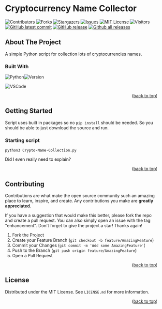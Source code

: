 # Cryptocurrency Name Collector
[![Contributors][contributors-shield]][contributors-url]
[![Forks][forks-shield]][forks-url]
[![Stargazers][stars-shield]][stars-url]
[![Issues][issues-shield]][issues-url]
[![MIT License][license-shield]][license-url]
![Visitors][gitviews]
[![GitHub latest commit][last-commit]][git-commit]
[![GitHub release][release]][release-link]
[![Github all releases][downloads]][release-link]

<!-- ABOUT THE PROJECT -->
## About The Project

A simple Python script for collection lots of cryptocurrencies names.
### Built With
![Python][python]![Version][py-version]

![VSCode][vsc]

<p align="right">(<a href="#readme-top">back to top</a>)</p>

<!-- GETTING STARTED -->
## Getting Started

Script uses built in packages so no `pip install` should be needed.
So you should be able to just download the source and run.

### Starting script
```
python3 Crypto-Name-Collection.py
```
Did I even really need to explain?

<p align="right">(<a href="#readme-top">back to top</a>)</p>

<!-- CONTRIBUTING -->
## Contributing

Contributions are what make the open source community such an amazing place to learn, inspire, and create. Any contributions you make are **greatly appreciated**.

If you have a suggestion that would make this better, please fork the repo and create a pull request. You can also simply open an issue with the tag "enhancement".
Don't forget to give the project a star! Thanks again!

1. Fork the Project
2. Create your Feature Branch (`git checkout -b feature/AmazingFeature`)
3. Commit your Changes (`git commit -m 'Add some AmazingFeature'`)
4. Push to the Branch (`git push origin feature/AmazingFeature`)
5. Open a Pull Request

<p align="right">(<a href="#readme-top">back to top</a>)</p>



<!-- LICENSE -->
## License

Distributed under the MIT License. See `LICENSE.md` for more information.

<p align="right">(<a href="#readme-top">back to top</a>)</p>



<!-- MARKDOWN LINKS & IMAGES -->
<!-- https://www.markdownguide.org/basic-syntax/#reference-style-links -->
[contributors-shield]: https://img.shields.io/github/contributors/Exohayvan/crypto-name-collector.svg?style=for-the-badge
[contributors-url]: https://github.com/Exohayvan/crypto-name-collector/graphs/contributors
[forks-shield]: https://img.shields.io/github/forks/Exohayvan/crypto-name-collector.svg?style=for-the-badge
[forks-url]: https://github.com/Exohayvan/crypto-name-collector/network/members
[stars-shield]: https://img.shields.io/github/stars/Exohayvan/crypto-name-collector.svg?style=for-the-badge
[stars-url]: https://github.com/Exohayvan/crypto-name-collector/stargazers
[issues-shield]: https://img.shields.io/github/issues/Exohayvan/crypto-name-collector.svg?style=for-the-badge
[issues-url]: https://github.com/Exohayvan/crypto-name-collector/issues
[license-shield]: https://img.shields.io/github/license/Exohayvan/crypto-name-collector.svg?style=for-the-badge
[license-url]: https://github.com/Exohayvan/crypto-name-collector/blob/main/LICENSE

[python]: https://img.shields.io/badge/python-3670A0?style=for-the-badge&logo=python&logoColor=ffdd54
[py-version]: https://img.shields.io/badge/-v3.11%2B-lightgrey?style=for-the-badge

[gitviews]: https://shields-io-visitor-counter.herokuapp.com/badge?page=exohayvan.cryptonamecollectormain&label=Visitors&labelColor=000000&logo=GitHub&logoColor=FFFFFF&color=1D70B8&style=for-the-badge

[last-commit]: https://img.shields.io/github/last-commit/exohayvan/crypto-name-collector?style=for-the-badge
[git-commit]: https://GitHub.com/exohayvan/crypto-name-collector/commit/
[release]: https://img.shields.io/github/release/exohayvan/crypto-name-collector.svg?include_prereleases&style=for-the-badge
[release-link]: https://GitHub.com/exohayvan/crypto-name-collector/releases/
[downloads]: https://img.shields.io/github/downloads/exohayvan/crypto-name-collector/total.svg?style=for-the-badge

[vsc]: https://img.shields.io/badge/Visual%20Studio%20Code-0078d7.svg?style=for-the-badge&logo=visual-studio-code&logoColor=white

[btc]: https://img.shields.io/badge/Bitcoin-000?style=for-the-badge&logo=bitcoin&logoColor=white
